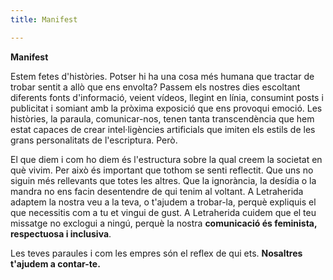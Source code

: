 ```yaml
---
title: Manifest

---
```

**Manifest**

Estem fetes d'històries. Potser hi ha una cosa més humana que tractar de trobar sentit a allò que ens envolta? Passem els nostres dies escoltant diferents fonts d'informació, veient vídeos, llegint en línia, consumint posts i publicitat i somiant amb la pròxima exposició que ens provoqui emoció. Les històries, la paraula, comunicar-nos, tenen tanta transcendència que hem estat capaces de crear intel·ligències artificials que imiten els estils de les grans personalitats de l'escriptura. Però.

El que diem i com ho diem és l'estructura sobre la qual creem la societat en què vivim. Per això és important que tothom se senti reflectit. Que uns no siguin més rellevants que totes les altres. Que la ignorància, la desídia o la mandra no ens facin desentendre de qui tenim al voltant. A Letraherida adaptem la nostra veu a la teva, o t'ajudem a trobar-la, perquè expliquis el que necessitis com a tu et vingui de gust. A Letraherida cuidem que el teu missatge no exclogui a ningú, perquè la nostra **comunicació és feminista, respectuosa i inclusiva**.

Les teves paraules i com les empres són el reflex de qui ets. **Nosaltres t'ajudem a contar-te.**